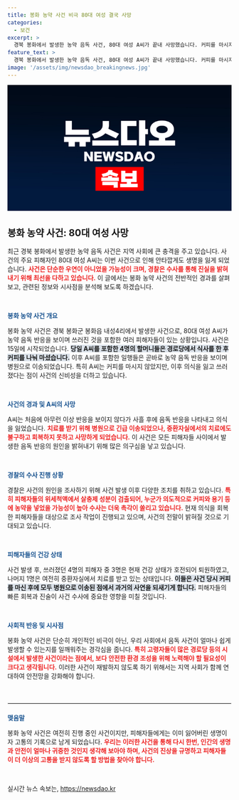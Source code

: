 ```yaml
---
title: 봉화 농약 사건 비극 80대 여성 결국 사망
categories:
  - 보건
excerpt: >
  경북 봉화에서 발생한 농약 음독 사건, 80대 여성 A씨가 끝내 사망했습니다. 커피를 마시지 않은 A씨는 음독 반응을 보이다 3일 후 쓰러져 중환자실로 이송된 후 의식을 잃었습니다. 경찰은 고의적 투입 가능성에 주목하며 수사를 진행 중입니다.
feature_text: >
  경북 봉화에서 발생한 농약 음독 사건, 80대 여성 A씨가 끝내 사망했습니다. 커피를 마시지 않은 A씨는 음독 반응을 보이다 3일 후 쓰러져 중환자실로 이송된 후 의식을 잃었습니다. 경찰은 고의적 투입 가능성에 주목하며 수사를 진행 중입니다.
image: '/assets/img/newsdao_breakingnews.jpg'
---
```


<p><img src="/assets/img/newsdao_breakingnews.jpg" alt="ontimetimes 속보" /></p>

<h2 data-ke-size="size26">봉화 농약 사건: 80대 여성 사망</h2>

<p data-ke-size="size16">최근 경북 봉화에서 발생한 농약 음독 사건은 지역 사회에 큰 충격을 주고 있습니다. 사건의 주요 피해자인 80대 여성 A씨는 이번 사건으로 인해 안타깝게도 생명을 잃게 되었습니다. <b><span style="color: #ee2323;">사건은 단순한 우연이 아니었을 가능성이 크며, 경찰은 수사를 통해 진실을 밝혀내기 위해 최선을 다하고 있습니다.</span></b>  이 글에서는 봉화 농약 사건의 전반적인 경과를 살펴보고, 관련된 정보와 시사점을 분석해 보도록 하겠습니다.</p>

<p data-ke-size="size16">&nbsp;</p>

<p><b><span style="color: #1a5490;">봉화 농약 사건 개요</span></b></p>

<p data-ke-size="size16">봉화 농약 사건은 경북 봉화군 봉화읍 내성4리에서 발생한 사건으로, 80대 여성 A씨가 농약 음독 반응을 보이며 쓰러진 것을 포함한 여러 피해자들이 있는 상황입니다. 사건은 15일에 시작되었습니다. <b><span style="background-color: #21538527;">당일 A씨를 포함한 4명의 할머니들은 경로당에서 식사를 한 후 커피를 나눠 마셨습니다.</span></b> 이후 A씨를 포함한 일행들은 곧바로 농약 음독 반응을 보이며 병원으로 이송되었습니다. 특히 A씨는 커피를 마시지 않았지만, 이후 의식을 잃고 쓰러졌다는 점이 사건의 신비성을 더하고 있습니다.</p>

<p data-ke-size="size16">&nbsp;</p>

<p><b><span style="color: #1a5490;">사건의 경과 및 A씨의 사망</span></b></p>

<p data-ke-size="size16">A씨는 처음에 아무런 이상 반응을 보이지 않다가 사흘 후에 음독 반응을 나타내고 의식을 잃었습니다. <b><span style="color: #ee2323;">치료를 받기 위해 병원으로 긴급 이송되었으나, 중환자실에서의 치료에도 불구하고 회복하지 못하고 사망하게 되었습니다.</span></b> 이 사건은 모든 피해자들 사이에서 발생한 음독 반응의 원인을 밝혀내기 위해 많은 의구심을 낳고 있습니다.</p>

<p data-ke-size="size16">&nbsp;</p>

<p><b><span style="color: #1a5490;">경찰의 수사 진행 상황</span></b></p>

<p data-ke-size="size16">경찰은 사건의 원인을 조사하기 위해 사건 발생 이후 다양한 조치를 취하고 있습니다. <b><span style="color: #ee2323;">특히 피해자들의 위세척액에서 살충제 성분이 검출되어, 누군가 의도적으로 커피와 용기 등에 농약을 넣었을 가능성이 높아 수사는 더욱 촉각이 쏠리고 있습니다.</span></b> 현재 의식을 회복한 피해자들을 대상으로 조사 작업이 진행되고 있으며, 사건의 전말이 밝혀질 것으로 기대되고 있습니다.</p>

<p data-ke-size="size16">&nbsp;</p>

<p><b><span style="color: #1a5490;">피해자들의 건강 상태</span></b></p>

<p data-ke-size="size16">사건 발생 후, 쓰러졌던 4명의 피해자 중 3명은 현재 건강 상태가 호전되어 퇴원하였고, 나머지 1명은 여전히 중환자실에서 치료를 받고 있는 상태입니다. <b><span style="background-color: #21538527;">이들은 사건 당시 커피를 마신 후에 모두 병원으로 이송된 점에서 과거의 사연을 되새기게 합니다.</span></b> 피해자들의 빠른 회복과 진술이 사건 수사에 중요한 영향을 미칠 것입니다.</p>

<p data-ke-size="size16">&nbsp;</p>

<p><b><span style="color: #1a5490;">사회적 반응 및 시사점</span></b></p>

<p data-ke-size="size16">봉화 농약 사건은 단순히 개인적인 비극이 아닌, 우리 사회에서 음독 사건이 얼마나 쉽게 발생할 수 있는지를 일깨워주는 경각심을 줍니다. <b><span style="color: #ee2323;">특히 고령자들이 많은 경로당 등의 시설에서 발생한 사건이라는 점에서, 보다 안전한 환경 조성을 위해 노력해야 할 필요성이 크다고 생각됩니다.</span></b> 이러한 사건이 재발하지 않도록 하기 위해서는 지역 사회가 함께 연대하여 안전망을 강화해야 합니다.</p>

<p data-ke-size="size16">&nbsp;</p>

<hr style="border: 1px solid #e0e0e0; margin-top: 20px; margin-bottom: 20px;"/>

<p><b><span style="color: #1a5490;">맺음말</span></b></p>

<p data-ke-size="size16">봉화 농약 사건은 여전히 진행 중인 사건이지만, 피해자들에게는 이미 잃어버린 생명이자 고통의 기록으로 남게 되었습니다. <b><span style="color: #ee2323;">우리는 이러한 사건을 통해 다시 한번, 인간의 생명과 안전이 얼마나 귀중한 것인지 생각해 보아야 하며, 사건의 진상을 규명하고 피해자들이 더 이상의 고통을 받지 않도록 할 방법을 찾아야 합니다.</span></b></p>

<p data-ke-size="size16">&nbsp;</p>
실시간 뉴스 속보는, <a href="https://newsdao.kr" rel="dofollow">https://newsdao.kr</a>


